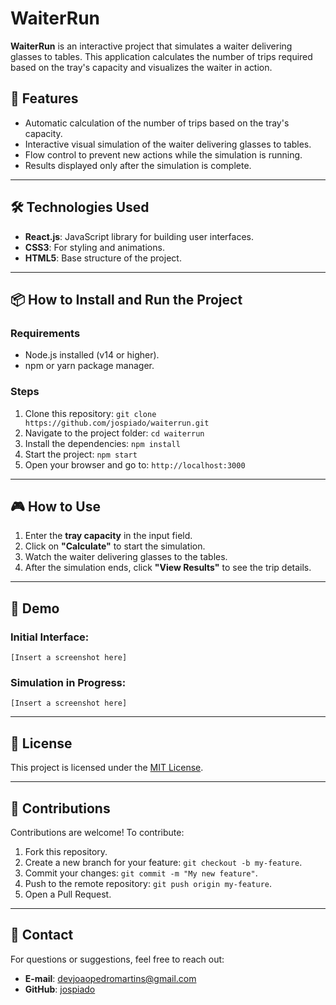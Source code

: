 # **WaiterRun**

**WaiterRun** is an interactive project that simulates a waiter delivering glasses to tables. This application calculates the number of trips required based on the tray's capacity and visualizes the waiter in action.

## 🚀 **Features**

- Automatic calculation of the number of trips based on the tray's capacity.
- Interactive visual simulation of the waiter delivering glasses to tables.
- Flow control to prevent new actions while the simulation is running.
- Results displayed only after the simulation is complete.

---

## 🛠️ **Technologies Used**

- **React.js**: JavaScript library for building user interfaces.
- **CSS3**: For styling and animations.
- **HTML5**: Base structure of the project.

---

## 📦 **How to Install and Run the Project**

### **Requirements**
- Node.js installed (v14 or higher).
- npm or yarn package manager.

### **Steps**
1. Clone this repository: `git clone https://github.com/jospiado/waiterrun.git`
2. Navigate to the project folder: `cd waiterrun`
3. Install the dependencies: `npm install`
4. Start the project: `npm start`
5. Open your browser and go to: `http://localhost:3000`

---

## 🎮 **How to Use**

1. Enter the **tray capacity** in the input field.
2. Click on **"Calculate"** to start the simulation.
3. Watch the waiter delivering glasses to the tables.
4. After the simulation ends, click **"View Results"** to see the trip details.

---

## 📸 **Demo**

### Initial Interface:
`[Insert a screenshot here]`

### Simulation in Progress:
`[Insert a screenshot here]`

---

## 📝 **License**

This project is licensed under the [MIT License](LICENSE).

---

## 🤝 **Contributions**

Contributions are welcome! To contribute:
1. Fork this repository.
2. Create a new branch for your feature: `git checkout -b my-feature`.
3. Commit your changes: `git commit -m "My new feature"`.
4. Push to the remote repository: `git push origin my-feature`.
5. Open a Pull Request.

---

## 📧 **Contact**

For questions or suggestions, feel free to reach out:
- **E-mail**: devjoaopedromartins@gmail.com
- **GitHub**: [jospiado](https://github.com/jospiado)
